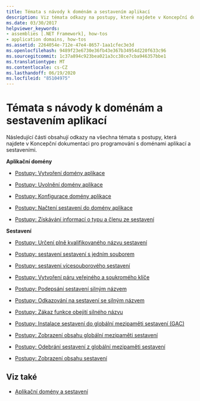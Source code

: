```yaml
---
title: Témata s návody k doménám a sestavením aplikací
description: Viz témata odkazy na postupy, které najdete v Koncepční dokumentaci pro programování s doménami aplikací a sestaveními v rozhraní .NET.
ms.date: 03/30/2017
helpviewer_keywords:
- assemblies [.NET Framework], how-tos
- application domains, how-tos
ms.assetid: 2264054e-712e-47e4-8657-1aa1cfec3e3d
ms.openlocfilehash: 9489f23e6730e36fb43e367b34954d220f633c96
ms.sourcegitcommit: 1c37a894c923bea021a3cc38ce7cba946357bbe1
ms.translationtype: MT
ms.contentlocale: cs-CZ
ms.lasthandoff: 06/19/2020
ms.locfileid: "85104975"
---
```

# <a name="application-domains-and-assemblies-how-to-topics"></a>Témata s návody k doménám a sestavením aplikací
Následující části obsahují odkazy na všechna témata s postupy, která najdete v Koncepční dokumentaci pro programování s doménami aplikací a sestaveními.  
  
 **Aplikační domény**  
  
- [Postupy: Vytvoření domény aplikace](how-to-create-an-application-domain.md)  
  
- [Postupy: Uvolnění domény aplikace](how-to-unload-an-application-domain.md)  
  
- [Postupy: Konfigurace domény aplikace](how-to-configure-an-application-domain.md)  
  
- [Postupy: Načtení sestavení do domény aplikace](how-to-load-assemblies-into-an-application-domain.md)  
  
- [Postupy: Získávání informací o typu a členu ze sestavení](../reflection-and-codedom/get-type-member-information.md)  
  
 **Sestavení**  
  
- [Postupy: Určení plně kvalifikovaného názvu sestavení](../../standard/assembly/find-fully-qualified-name.md)  
  
- [Postupy: sestavení sestavení s jedním souborem](build-single-file-assembly.md)  
  
- [Postupy: sestavení vícesouborového sestavení](build-multifile-assembly.md)  
  
- [Postupy: Vytvoření páru veřejného a soukromého klíče](../../standard/assembly/create-public-private-key-pair.md)  
  
- [Postupy: Podepsání sestavení silným názvem](../../standard/assembly/sign-strong-name.md)  
  
- [Postupy: Odkazování na sestavení se silným názvem](../../standard/assembly/reference-strong-named.md)  
  
- [Postupy: Zákaz funkce obejití silného názvu](../../standard/assembly/disable-strong-name-bypass-feature.md)  
  
- [Postupy: Instalace sestavení do globální mezipaměti sestavení (GAC)](install-assembly-into-gac.md)  
  
- [Postupy: Zobrazení obsahu globální mezipaměti sestavení](how-to-view-the-contents-of-the-gac.md)  
  
- [Postupy: Odebrání sestavení z globální mezipaměti sestavení](how-to-remove-an-assembly-from-the-gac.md)  
  
- [Postupy: Zobrazení obsahu sestavení](../../standard/assembly/view-contents.md)  
  
## <a name="see-also"></a>Viz také

- [Aplikační domény a sestavení](index.md)

